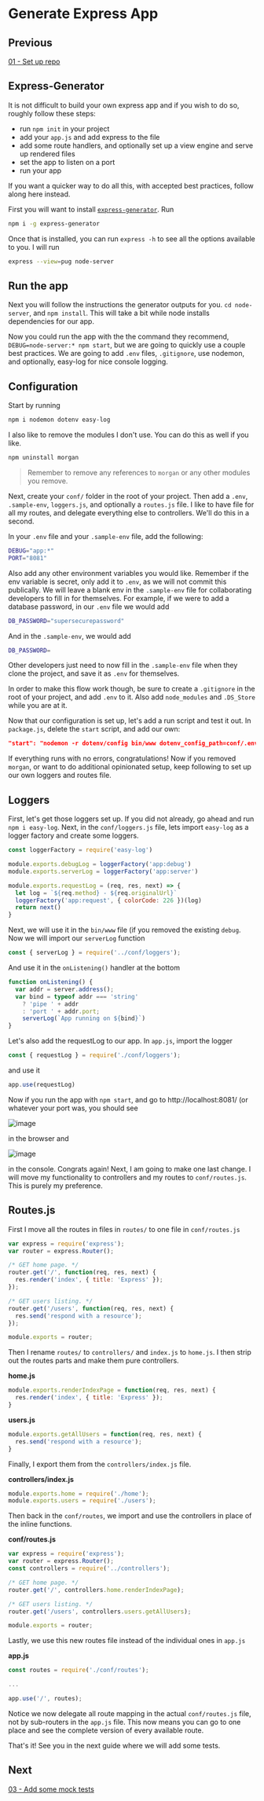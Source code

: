 # Generate Express App

## Previous

[01 - Set up repo](https://github.com/full-stack-hackers/cicd-guide/blob/01-setup/GUIDE.md)

## Express-Generator

It is not difficult to build your own express app and if you wish to do so, roughly follow these steps:

* run `npm init` in your project
* add your `app.js` and add express to the file
* add some route handlers, and optionally set up a view engine and serve up rendered files
* set the app to listen on a port
* run your app

If you want a quicker way to do all this, with accepted best practices, follow along here instead.

First you will want to install [`express-generator`](https://expressjs.com/en/starter/generator.html). Run 

```bash
npm i -g express-generator
```

Once that is installed, you can run `express -h` to see all the options available to you. I will run 

```bash
express --view=pug node-server
```

## Run the app

Next you will follow the instructions the generator outputs for you. `cd node-server`, and `npm install`. This will take a bit while node installs dependencies for our app.

Now you could run the app with the the command they recommend, `DEBUG=node-server:* npm start`, but we are going to quickly use a couple best practices. We are going to add `.env` files, `.gitignore`, use nodemon, and optionally, easy-log for nice console logging.

## Configuration

Start by running

```bash
npm i nodemon dotenv easy-log
```

I also like to remove the modules I don't use. You can do this as well if you like.

```bash
npm uninstall morgan
```

> Remember to remove any references to `morgan` or any other modules you remove.

Next, create your `conf/` folder in the root of your project. Then add a `.env`, `.sample-env`, `loggers.js`, and optionally a `routes.js` file. I like to have file for all my routes, and delegate everything else to controllers. We'll do this in a second.

In your `.env` file and your `.sample-env` file, add the following:

```bash
DEBUG="app:*"
PORT="8081"
```

Also add any other environment variables you would like. Remember if the env variable is secret, only add it to `.env`, as we will not commit this publically. We will leave a blank env in the `.sample-env` file for collaborating developers to fill in for themselves. For example, if we were to add a database password, in our `.env` file we would add 

```bash
DB_PASSWORD="supersecurepassword"
```

And in the `.sample-env`, we would add

```bash
DB_PASSWORD=
```

Other developers just need to now fill in the `.sample-env` file when they clone the project, and save it as `.env` for themselves. 

In order to make this flow work though, be sure to create a `.gitignore` in the root of your project, and add `.env` to it. Also add `node_modules` and `.DS_Store` while you are at it.

Now that our configuration is set up, let's add a run script and test it out. In `package.js`, delete the `start` script, and add our own:

```json
"start": "nodemon -r dotenv/config bin/www dotenv_config_path=conf/.env"
```

If everything runs with no errors, congratulations! Now if you removed `morgan`, or want to do additional opinionated setup, keep following to set up our own loggers and routes file.

## Loggers

First, let's get those loggers set up. If you did not already, go ahead and run `npm i easy-log`. Next, in the `conf/loggers.js` file, lets import `easy-log` as a logger factory and create some loggers.

```javascript
const loggerFactory = require('easy-log')

module.exports.debugLog = loggerFactory('app:debug')
module.exports.serverLog = loggerFactory('app:server')

module.exports.requestLog = (req, res, next) => {
  let log = `${req.method} - ${req.originalUrl}`
  loggerFactory('app:request', { colorCode: 226 })(log)
  return next()
}
```

Next, we will use it in the `bin/www` file (if you removed the existing `debug`. Now we will import our `serverLog` function

```javascript
const { serverLog } = require('../conf/loggers');
```

And use it in the `onListening()` handler at the bottom

```javascript
function onListening() {
  var addr = server.address();
  var bind = typeof addr === 'string'
    ? 'pipe ' + addr
    : 'port ' + addr.port;
    serverLog(`App running on ${bind}`)
}
```

Let's also add the requestLog to our app. In `app.js`, import the logger

```javascript
const { requestLog } = require('./conf/loggers');
```

and use it

```javascript
app.use(requestLog)
```

Now if you run the app with `npm start`, and go to http://localhost:8081/ (or whatever your port was, you should see

![image](https://user-images.githubusercontent.com/31779571/70282097-e13cb800-178a-11ea-9386-2695589902c4.png)

in the browser and 

![image](https://user-images.githubusercontent.com/31779571/70282131-fc0f2c80-178a-11ea-9711-fc040a62e36d.png)

in the console. Congrats again! Next, I am going to make one last change. I will move my functionality to controllers and my routes to `conf/routes.js`. This is purely my preference.

## Routes.js

First I move all the routes in files in `routes/` to one file in `conf/routes.js`

```javascript
var express = require('express');
var router = express.Router();

/* GET home page. */
router.get('/', function(req, res, next) {
  res.render('index', { title: 'Express' });
});

/* GET users listing. */
router.get('/users', function(req, res, next) {
  res.send('respond with a resource');
});

module.exports = router;
```

Then I rename `routes/` to `controllers/` and `index.js` to `home.js`. I then strip out the routes parts and make them pure controllers.

**home.js**
```javascript
module.exports.renderIndexPage = function(req, res, next) {
  res.render('index', { title: 'Express' });
}
```

**users.js**
```javascript
module.exports.getAllUsers = function(req, res, next) {
  res.send('respond with a resource');
}
```

Finally, I export them from the `controllers/index.js` file.

**controllers/index.js**
```javascript
module.exports.home = require('./home');
module.exports.users = require('./users');
```

Then back in the `conf/routes`, we import and use the controllers in place of the inline functions.

**conf/routes.js**
```javascript
var express = require('express');
var router = express.Router();
const controllers = require('../controllers');

/* GET home page. */
router.get('/', controllers.home.renderIndexPage);

/* GET users listing. */
router.get('/users', controllers.users.getAllUsers);

module.exports = router;
```

Lastly, we use this new routes file instead of the individual ones in `app.js`

**app.js**
```javascript
const routes = require('./conf/routes');

...

app.use('/', routes);
```

Notice we now delegate all route mapping in the actual `conf/routes.js` file, not by sub-routers in the `app.js` file. This now means you can go to one place and see the complete version of every available route.

That's it! See you in the next guide where we will add some tests.

## Next

[03 - Add some mock tests](https://github.com/full-stack-hackers/cicd-guide/blob/03-testing/GUIDE.md)
